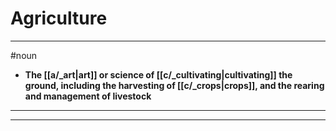 # Agriculture
---
#noun
- **The [[a/_art|art]] or science of [[c/_cultivating|cultivating]] the ground, including the harvesting of [[c/_crops|crops]], and the rearing and management of livestock**
---
---
